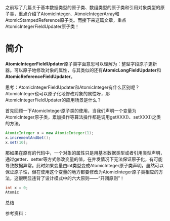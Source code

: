 之前写了几篇关于基本数据类型的原子类、数组类型的原子类和引用对象类型的原子类，重点介绍了AtomicInteger、AtmoicIntegerArray和AtomicStampedReference原子类。而接下来这篇文章，重点AtomicIntegerFieldUpdater原子类！

# 简介


**AtomicIntegerFieldUpdater**原子类字面意思可以理解为：整型字段原子更新器。可以原子地修改对象的属性，与其类似的还有**AtomicLongFieldUpdater**和**AtomicReferenceFieldUpdater**。

思考：AtomicIntegerFieldUpdater和AtomicInteger有什么区别呢？AtomicInteger也可以原子化地修改对象的属性呀，那AtomicIntegerFieldUpdater的应用场景是什么？

首先回顾一下AtomicInteger原子类的使用，当我们声明一个变量为AtomicInteger原子类，累加操作等算法操作都是调用getXXX()、setXXX()之类的方法。

```java
AtomicInteger x = new AtomicInteger(1);
x.incrementAndGet();
x.set(10);
```


那如果在原有的代码中，一个对象的属性只是用基本数据类型或者引用类型声明，通过getter、setter等方式修改变量的值，在并发情况下无法保证原子化，有可能导致数据异常。此时如果变量由int类型变成AtomicInteger原子类声明，虽然可以保证原子性，但在使用这个变量的地方都要修改为AtomicInteger原子类相应的方法，这很明显违背了设计模式中的六大原则——“开闭原则”！

```java
int x = 0;
Atomic
```











总结

参考资料：